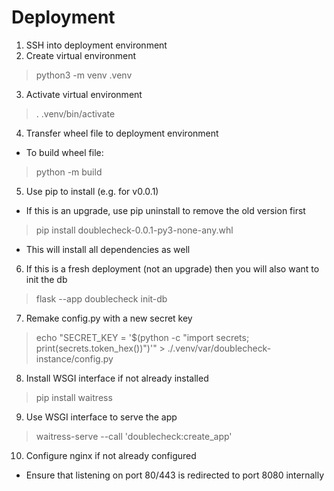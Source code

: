 # Deployment

1. SSH into deployment environment
2. Create virtual environment
  > python3 -m venv .venv
3. Activate virtual environment
  > . .venv/bin/activate
4. Transfer wheel file to deployment environment
  - To build wheel file:
  > python -m build
5. Use pip to install (e.g. for v0.0.1)
  - If this is an upgrade, use pip uninstall to remove the old version first
  > pip install doublecheck-0.0.1-py3-none-any.whl
  - This will install all dependencies as well
6. If this is a fresh deployment (not an upgrade) then you will also want to init the db
  > flask --app doublecheck init-db
7. Remake config.py with a new secret key
  > echo "SECRET_KEY = '$(python -c "import secrets; print(secrets.token_hex())")'" > ./.venv/var/doublecheck-instance/config.py
8. Install WSGI interface if not already installed
  > pip install waitress
9. Use WSGI interface to serve the app
  > waitress-serve --call 'doublecheck:create_app'
10. Configure nginx if not already configured
  - Ensure that listening on port 80/443 is redirected to port 8080 internally
